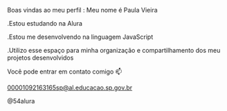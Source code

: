 Boas vindas ao meu perfil :  Meu nome é Paula Vieira 

.Estou estudando na Alura 

.Estou me desenvolvendo na linguagem JavaScript 

.Utilizo esse espaço para minha organização e compartilhamento dos meu projetos desenvolvidos


Você pode entrar em contato comigo 📫 

00001092163165sp@al.educacao.sp.gov.br

@54alura
